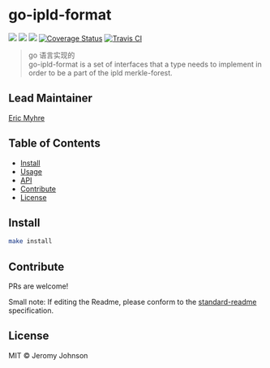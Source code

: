 go-ipld-format
==================

[![](https://img.shields.io/badge/made%20by-Protocol%20Labs-blue.svg?style=flat-square)](http://ipn.io)
[![](https://img.shields.io/badge/project-IPFS-blue.svg?style=flat-square)](http://ipfs.io/)
[![](https://img.shields.io/badge/freenode-%23ipfs-blue.svg?style=flat-square)](http://webchat.freenode.net/?channels=%23ipfs)
[![Coverage Status](https://codecov.io/gh/ipfs/go-ipld-format/branch/master/graph/badge.svg)](https://codecov.io/gh/ipfs/go-ipld-format/branch/master)
[![Travis CI](https://travis-ci.org/ipfs/go-ipld-format.svg?branch=master)](https://travis-ci.org/ipfs/go-ipld-format)

> go 语言实现的  
> go-ipld-format is a set of interfaces that a type needs to implement in order to be a part of the ipld merkle-forest.

## Lead Maintainer

[Eric Myhre](https://github.com/warpfork)

## Table of Contents

- [Install](#install)
- [Usage](#usage)
- [API](#api)
- [Contribute](#contribute)
- [License](#license)

## Install

```sh
make install
```

## Contribute

PRs are welcome!

Small note: If editing the Readme, please conform to the [standard-readme](https://github.com/RichardLitt/standard-readme) specification.

## License

MIT © Jeromy Johnson
